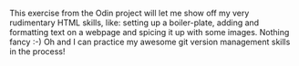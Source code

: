 This exercise from the Odin project will let me show off my very rudimentary HTML skills, like: setting up a boiler-plate, adding and formatting text on a webpage and spicing it up with some images. Nothing fancy :-) Oh and I can practice my awesome git version management skills in the process!